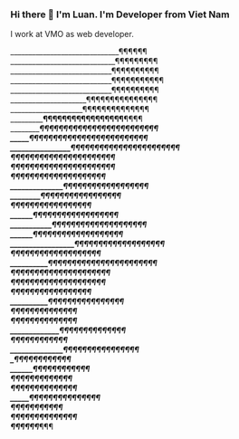 ### Hi there 👋 I'm Luan. I'm Developer from Viet Nam
I work at VMO as web developer.

______________________________¶¶¶¶¶¶  
_____________________________¶¶¶¶¶¶¶¶¶  
____________________________¶¶¶¶¶¶¶¶¶¶   
____________________________¶¶¶¶¶¶¶¶¶¶¶   
____________________________¶¶¶¶¶¶¶¶¶¶   
_____________________¶¶¶¶¶¶¶¶¶¶¶¶¶¶¶                                 
____________________¶¶¶¶¶¶¶¶¶¶¶¶¶¶  
___________________¶¶¶¶¶¶¶¶¶¶¶¶¶¶¶¶¶__________¶¶¶¶  
__________________¶¶¶¶¶¶¶¶¶¶¶¶¶¶¶¶¶¶¶_______¶¶¶¶¶¶  
_________________¶¶¶¶¶¶¶¶¶¶¶¶¶¶¶¶¶¶¶¶______¶¶¶¶¶  
________________¶¶¶¶¶¶¶¶¶¶¶¶¶¶¶¶¶¶¶¶_____¶¶¶  
________________¶¶¶¶_¶¶¶¶¶¶¶¶¶¶¶¶¶¶¶___¶¶¶   
_______________¶¶¶¶__¶¶¶¶¶¶¶¶¶¶¶¶¶¶¶_¶¶¶  
_______________¶¶¶___¶¶¶¶¶¶¶¶¶¶¶¶¶¶¶¶¶  
______________¶¶¶____¶¶¶¶¶¶¶¶¶¶¶¶¶¶¶  
______________¶¶_____¶¶¶¶¶¶¶¶¶¶¶¶¶¶¶  
____________¶¶¶¶_____¶¶¶¶¶¶¶¶¶¶¶¶¶  
___________¶¶¶¶_____¶¶¶¶¶¶¶¶¶¶¶¶¶¶  
___________¶¶_¶___¶¶¶¶¶¶¶¶¶¶¶¶¶¶¶¶¶  
___________¶_____¶¶¶¶¶¶¶¶¶¶¶¶¶¶¶¶¶¶  
_________________¶¶¶¶¶¶¶¶¶¶¶¶¶¶¶¶¶¶¶  
__________________¶¶¶¶¶¶¶¶¶¶¶¶¶¶¶¶¶¶¶  
_____________¶¶¶¶¶_¶¶¶¶¶¶¶¶¶¶¶¶¶¶¶¶¶¶  
__________¶¶¶_______¶¶¶¶¶¶¶¶¶¶¶¶¶¶¶¶¶¶  
_________¶__________¶¶¶¶¶¶¶¶¶¶¶¶¶¶¶¶¶¶¶  
_________¶_________¶¶¶¶¶¶¶¶____¶¶¶¶¶¶¶¶  
__________¶________¶¶¶¶¶¶¶______¶¶¶¶¶¶¶¶  
___________¶______¶¶¶¶¶¶¶_________¶¶¶¶¶¶  
____________¶____¶¶¶¶¶¶¶__________¶¶¶¶¶¶  
_____________¶__¶¶¶¶¶¶¶__________¶¶¶¶¶¶  
_______________¶¶¶¶¶¶¶___________¶¶¶¶¶  
______________¶¶¶¶¶¶¶_¶¶¶_______¶¶¶¶¶¶  
_____________¶¶¶¶¶¶______¶______¶¶¶¶¶  
_____________¶¶¶¶¶_______¶_____¶¶¶¶¶¶  
____________¶¶¶¶¶_______¶¶_____¶¶¶¶¶¶  
___________¶¶¶¶¶¶______¶¶______¶¶¶¶¶¶  
___________¶¶¶¶¶¶______¶_______¶¶¶¶¶¶¶¶  
____________¶¶¶¶______¶____________¶¶¶¶¶¶  
______¶¶¶¶¶¶_¶¶¶_¶¶¶¶¶  
¶¶¶¶¶¶_______¶¶¶  

<!--
**KhungLongAnCo/KhungLongAnCo** is a ✨ _special_ ✨ repository because its `README.md` (this file) appears on your GitHub profile.

Here are some ideas to get you started:

- 🔭 I’m currently working on ...
- 🌱 I’m currently learning ...
- 👯 I’m looking to collaborate on ...
- 🤔 I’m looking for help with ...
- 💬 Ask me about ...
- 📫 How to reach me: ...
- 😄 Pronouns: ...
- ⚡ Fun fact: ...
-->
